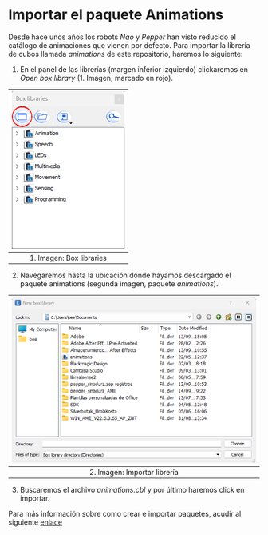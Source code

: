 # Importar el paquete Animations

Desde hace unos años los robots *Nao* y *Pepper* han visto reducido el catálogo de animaciones que vienen por defecto. Para importar la librería de cubos llamada *animations* de este repositorio, haremos lo siguiente: 



1. En el panel de las librerías (margen inferior izquierdo) clickaremos en *Open box library* (1. Imagen, marcado en rojo). 

|![imagen1](images/box_libraries.png)|
|:----------------------------------:|
| 1. Imagen: Box libraries |



2. Navegaremos hasta la ubicación donde hayamos descargado el paquete animations (segunda imagen, paquete *animations*). 

|![imagen2](images/new_box_library.png)|
|:----------------------------------:|
| 2. Imagen: Importar librería |

3. Buscaremos el archivo *animations.cbl* y por último haremos click en importar. 



Para más información sobre como crear e importar paquetes, acudir al siguiente [enlace](http://doc.aldebaran.com/2-5/software/choregraphe/panels/box_libraries_panel.html#box-library-formats)